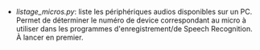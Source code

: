 * *listage_micros.py*: liste les périphériques audios disponibles sur un PC. Permet de déterminer le numéro de device correspondant au micro à utiliser dans les programmes d'enregistrement/de Speech Recognition. À lancer en premier.
